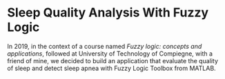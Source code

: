 # Sleep Quality Analysis With Fuzzy Logic

In 2019, in the context of a course named *Fuzzy logic: concepts and applications*, followed at University of Technology of Compiegne, with a friend of mine, we decided to build an application that evaluate the quality of sleep and detect sleep apnea with Fuzzy Logic Toolbox from MATLAB.
